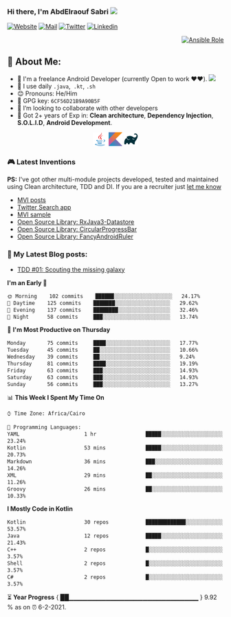 ### Hi there, I'm AbdElraouf Sabri <img src="https://media.giphy.com/media/hvRJCLFzcasrR4ia7z/giphy.gif" width="25px">
[![Website](https://img.shields.io/badge/-Portfolio-black?style=for-the-badge&logo=google-chrome&logoColor=white)](https://abd3lraouf.tech/)
[![Mail](https://img.shields.io/badge/-Say%20Hi!-black?style=for-the-badge&logo=gmail)](mailto:abdelraoufsabri@gmail.com)
[![Twitter](https://img.shields.io/badge/-Twitter-black?style=for-the-badge&logo=twitter)](https://twitter.com/abd3lraouf)
[![Linkedin](https://img.shields.io/badge/-LinkedIn-black?style=for-the-badge&logo=Linkedin)](https://www.linkedin.com/in/abdelraouf-sabri/)
<p align='right'>
      <a href="https://github.com/AbdElraoufSabri/AbdElraoufSabri/releases/latest/download/AbdElraouf.Sabri.resume.pdf">
            <img alt="Ansible Role" src="https://img.shields.io/static/v1?color=red&label=Resume&logo=adobe&logoColor=white&style=for-the-badge&message=Download">
      </a>
</p>

## 🤵 About Me:
- 🏦 I'm a freelance Android Developer (currently Open to work ❤️❤️).
      <img src="https://media.giphy.com/media/WUlplcMpOCEmTGBtBW/giphy.gif" width="30">
- 🤔 I use daily `.java`,` .kt`, `.sh`
- 😊 Pronouns: He/Him
- 🔑 GPG key: `6CF56D21B9A90B5F`
- 👯 I’m looking to collaborate with other developers
- 💬 Got 2+ years of Exp in: **Clean architecture**, **Dependency Injection**, **S.O.L.I.D**, **Android Development**.

<p align="center">
<img src="https://raw.githubusercontent.com/devicons/devicon/master/icons/java/java-original.svg" alt="java" width="32" height="32"/> 
<img src="https://raw.githubusercontent.com/devicons/devicon/master/icons/kotlin/kotlin-original.svg" alt="kotlin" width="32" height="32"/> 
<img src="https://raw.githubusercontent.com/devicons/devicon/master/icons/gradle/gradle-plain.svg" alt="gradle" width="32" height="32"/> 
</p>

### 🎮 Latest Inventions
**PS:** I've got other multi-module projects developed, tested and maintained using Clean architecture, TDD and DI. If you are a recruiter just [let me know](mailto:abdelraoufsabri@gmail.com)

- [MVI posts](https://github.com/AbdElraoufSabri/MVIPosts)
- [Twitter Search app](https://github.com/AbdElraoufSabri/WeeTwit)
- [MVI sample](https://github.com/AbdElraoufSabri/mviSample)
- [Open Source Library: RxJava3-Datastore](https://github.com/AbdElraoufSabri/DatastoreWithRxJava3)
- [Open Source Library: CircularProgressBar](https://github.com/AbdElraoufSabri/CircularProgressBar)
- [Open Source Library: FancyAndroidRuler](https://github.com/AbdElraoufSabri/FancyAndroidRuler)

### 📕 My Latest Blog posts:
<!-- BLOG-POST-LIST:START -->
- [TDD #01: Scouting the missing galaxy](https://abd3lraouf.tech/tdd/TDD-01-Scouting-the-missing-galaxy/)
<!-- BLOG-POST-LIST:END -->

<!--START_SECTION:waka-->
**I'm an Early 🐤** 

```text
🌞 Morning    102 commits    ██████░░░░░░░░░░░░░░░░░░░   24.17% 
🌆 Daytime    125 commits    ███████░░░░░░░░░░░░░░░░░░   29.62% 
🌃 Evening    137 commits    ████████░░░░░░░░░░░░░░░░░   32.46% 
🌙 Night      58 commits     ███░░░░░░░░░░░░░░░░░░░░░░   13.74%

```
📅 **I'm Most Productive on Thursday** 

```text
Monday       75 commits     ████░░░░░░░░░░░░░░░░░░░░░   17.77% 
Tuesday      45 commits     ██░░░░░░░░░░░░░░░░░░░░░░░   10.66% 
Wednesday    39 commits     ██░░░░░░░░░░░░░░░░░░░░░░░   9.24% 
Thursday     81 commits     ████░░░░░░░░░░░░░░░░░░░░░   19.19% 
Friday       63 commits     ███░░░░░░░░░░░░░░░░░░░░░░   14.93% 
Saturday     63 commits     ███░░░░░░░░░░░░░░░░░░░░░░   14.93% 
Sunday       56 commits     ███░░░░░░░░░░░░░░░░░░░░░░   13.27%

```


📊 **This Week I Spent My Time On** 

```text
⌚︎ Time Zone: Africa/Cairo

💬 Programming Languages: 
YAML                     1 hr                █████░░░░░░░░░░░░░░░░░░░░   23.24% 
Kotlin                   53 mins             █████░░░░░░░░░░░░░░░░░░░░   20.73% 
Markdown                 36 mins             ███░░░░░░░░░░░░░░░░░░░░░░   14.26% 
XML                      29 mins             ██░░░░░░░░░░░░░░░░░░░░░░░   11.26% 
Groovy                   26 mins             ██░░░░░░░░░░░░░░░░░░░░░░░   10.33%

```

**I Mostly Code in Kotlin** 

```text
Kotlin                   30 repos            █████████████░░░░░░░░░░░░   53.57% 
Java                     12 repos            █████░░░░░░░░░░░░░░░░░░░░   21.43% 
C++                      2 repos             █░░░░░░░░░░░░░░░░░░░░░░░░   3.57% 
Shell                    2 repos             █░░░░░░░░░░░░░░░░░░░░░░░░   3.57% 
C#                       2 repos             █░░░░░░░░░░░░░░░░░░░░░░░░   3.57%

```



<!--END_SECTION:waka-->

⏳ **Year Progress** { ██▁▁▁▁▁▁▁▁▁▁▁▁▁▁▁▁▁▁▁▁▁▁▁▁▁▁▁▁ } 9.92 % as on ⏰ 6-2-2021.


